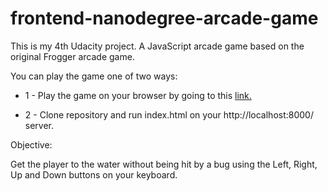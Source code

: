 frontend-nanodegree-arcade-game
===============================

This is my 4th Udacity project. A JavaScript arcade game based on the original Frogger arcade game.

You can play the game one of two ways:

* 1 - Play the game on your browser by going to this
 [link.](https://eqdeveloper.github.io/arcade-game/.)

* 2 - Clone repository and run index.html on your http://localhost:8000/ server.


Objective:

Get the player to the water without being hit by a bug using the Left, Right, Up and Down buttons on your keyboard.
